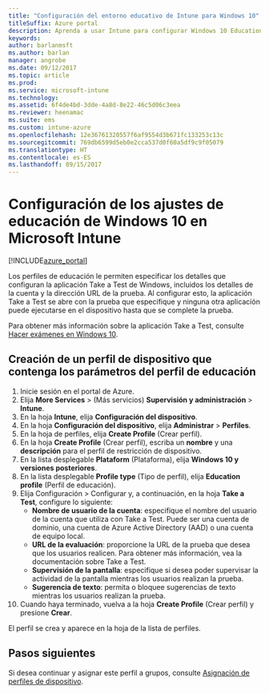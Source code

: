 ```yaml
---
title: "Configuración del entorno educativo de Intune para Windows 10"
titleSuffix: Azure portal
description: Aprenda a usar Intune para configurar Windows 10 Education en los dispositivos que administra.
keywords: 
author: barlanmsft
ms.author: barlan
manager: angrobe
ms.date: 09/12/2017
ms.topic: article
ms.prod: 
ms.service: microsoft-intune
ms.technology: 
ms.assetid: 6f4de4bd-3dde-4a8d-8e22-46c5d06c3eea
ms.reviewer: heenamac
ms.suite: ems
ms.custom: intune-azure
ms.openlocfilehash: 12e36761320557f6af9554d3b671fc133253c13c
ms.sourcegitcommit: 769db6599d5eb0e2cca537d0f60a5df9c9f05079
ms.translationtype: HT
ms.contentlocale: es-ES
ms.lasthandoff: 09/15/2017
---
```

# <a name="how-to-configure-windows-10-education-settings-in-microsoft-intune"></a>Configuración de los ajustes de educación de Windows 10 en Microsoft Intune

[!INCLUDE[azure_portal](./includes/azure_portal.md)]

Los perfiles de educación le permiten especificar los detalles que configuran la aplicación Take a Test de Windows, incluidos los detalles de la cuenta y la dirección URL de la prueba. Al configurar esto, la aplicación Take a Test se abre con la prueba que especifique y ninguna otra aplicación puede ejecutarse en el dispositivo hasta que se complete la prueba.

Para obtener más información sobre la aplicación Take a Test, consulte [Hacer exámenes en Windows 10](https://docs.microsoft.com/education/windows/take-tests-in-windows-10).

## <a name="create-a-device-profile-containing-education-profile-settings"></a>Creación de un perfil de dispositivo que contenga los parámetros del perfil de educación

1. Inicie sesión en el portal de Azure.
2. Elija **More Services** >  (Más servicios) **Supervisión y administración** > **Intune**.
3. En la hoja **Intune**, elija **Configuración del dispositivo**.
2. En la hoja **Configuración del dispositivo**, elija **Administrar** > **Perfiles**.
3. En la hoja de perfiles, elija **Create Profile** (Crear perfil).
4. En la hoja **Create Profile** (Crear perfil), escriba un **nombre** y una **descripción** para el perfil de restricción de dispositivo.
5. En la lista desplegable **Plataform** (Plataforma), elija **Windows 10 y versiones posteriores**.
6. En la lista desplegable **Profile type** (Tipo de perfil), elija **Education profile** (Perfil de educación). 
7. Elija Configuración > Configurar y, a continuación, en la hoja **Take a Test**, configure lo siguiente:
    - **Nombre de usuario de la cuenta**: especifique el nombre del usuario de la cuenta que utiliza con Take a Test. Puede ser una cuenta de dominio, una cuenta de Azure Active Directory (AAD) o una cuenta de equipo local.
    - **URL de la evaluación**: proporcione la URL de la prueba que desea que los usuarios realicen. Para obtener más información, vea la documentación sobre Take a Test.
    - **Supervisión de la pantalla**: especifique si desea poder supervisar la actividad de la pantalla mientras los usuarios realizan la prueba.
    - **Sugerencia de texto**: permita o bloquee sugerencias de texto mientras los usuarios realizan la prueba.
8. Cuando haya terminado, vuelva a la hoja **Create Profile** (Crear perfil) y presione **Crear**.

El perfil se crea y aparece en la hoja de la lista de perfiles.

## <a name="next-steps"></a>Pasos siguientes

Si desea continuar y asignar este perfil a grupos, consulte [Asignación de perfiles de dispositivo](device-profile-assign.md).



